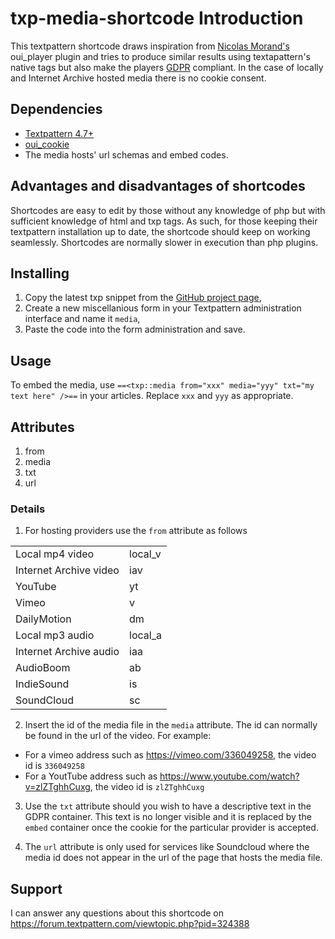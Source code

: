 # txp-media-shortcode Introduction

This textpattern shortcode draws inspiration from [Nicolas Morand's](https://github.com/NicolasGraph) oui_player plugin and tries to produce similar results using textapattern's native tags but also make the players [GDPR](https://gdpr-info.eu/) compliant. In the case of locally and Internet Archive hosted media there is no cookie consent. 

## Dependencies 

* [Textpattern 4.7+](https://textpattern.com/)
* [oui_cookie](https://forum.textpattern.com/viewtopic.php?id=47048)
* The media hosts' url schemas and embed codes. 

## Advantages and disadvantages of shortcodes

Shortcodes are easy to edit by those without any knowledge of php but with sufficient knowledge of html and txp tags. As such, for those keeping their textpattern installation up to date, the shortcode should keep on working seamlessly. 
Shortcodes are normally slower in execution than php plugins.

## Installing

1. Copy the latest txp snippet from the [GitHub project page](https://github.com/colak/txp-media-shortcode/blob/master/media.tpl), 
2. Create a new miscellanious form in your Textpattern administration interface and name it `media`,
3. Paste the code into the form administration and save.

## Usage

To embed the media, use `==<txp::media from="xxx" media="yyy" txt="my text here" />==` in your articles. Replace `xxx` and `yyy` as appropriate. 

## Attributes

1. from
2. media
3. txt
4. url

### Details

1. For hosting providers use the `from` attribute as follows

<table>
        <tr>
            <td> Local mp4 video </td>
            <td> local_v </td>
        </tr>
        <tr>
            <td> Internet Archive video </td>
            <td> iav </td>
        </tr>
        <tr>
            <td> YouTube </td>
            <td> yt </td>
        </tr>
        <tr>
            <td> Vimeo </td>
            <td> v </td>
        </tr>
        <tr>
            <td> DailyMotion </td>
            <td> dm </td>
        </tr>
        <tr>
            <td> Local mp3 audio </td>
            <td> local_a </td>
        </tr>
        <tr>
            <td> Internet Archive audio </td>
            <td> iaa </td>
        </tr>
        <tr>
            <td> AudioBoom </td>
            <td> ab </td>
        </tr>
        <tr>
            <td> IndieSound </td>
            <td> is </td>
        </tr>
        <tr>
            <td> SoundCloud </td>
            <td> sc </td>
        </tr>
</table>


2. Insert the id of the media file in the `media` attribute. The id can normally be found in the url of the video. For example:

* For a vimeo address such as https://vimeo.com/336049258, the video id is `336049258`
* For a YoutTube address such as https://www.youtube.com/watch?v=zlZTghhCuxg, the video id is `zlZTghhCuxg`

3. Use the `txt` attribute should you wish to have a descriptive text in the GDPR container. This text is no longer visible and it is replaced by the `embed` container once the cookie for the particular provider is accepted.

4. The `url` attribute is only used for services like Soundcloud where the media id does not appear in the url of the page that hosts the media file.

## Support

I can answer any questions about this shortcode on https://forum.textpattern.com/viewtopic.php?pid=324388
